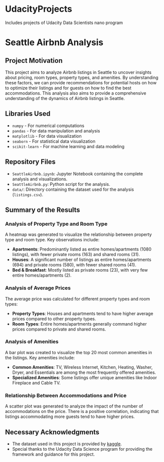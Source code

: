 # UdacityProjects
Includes projects of Udacity Data Scientists nano program

# Seattle Airbnb Analysis

## Project Motivation

This project aims to analyze Airbnb listings in Seattle to uncover insights about pricing, room types, property types, and amenities. By understanding these factors, we can provide recommendations for potential hosts on how to optimize their listings and for guests on how to find the best accommodations. This analysis also aims to provide a comprehensive understanding of the dynamics of Airbnb listings in Seattle.

## Libraries Used

- `numpy` - For numerical computations
- `pandas` - For data manipulation and analysis
- `matplotlib` - For data visualization
- `seaborn` - For statistical data visualization
- `scikit-learn` - For machine learning and data modeling

## Repository Files

- `SeattleAirbnb.ipynb`: Jupyter Notebook containing the complete analysis and visualizations.
- `SeattleAirbnb.py`: Python script for the analysis.
- `data/`: Directory containing the dataset used for the analysis (`listings.csv`).

## Summary of the Results

### Analysis of Property Type and Room Type

A heatmap was generated to visualize the relationship between property type and room type. Key observations include:

- **Apartments**: Predominantly listed as entire homes/apartments (1080 listings), with fewer private rooms (163) and shared rooms (31).
- **Houses**: A significant number of listings as entire homes/apartments (694) and private rooms (580), with fewer shared rooms (41).
- **Bed & Breakfast**: Mostly listed as private rooms (23), with very few entire homes/apartments (2).

### Analysis of Average Prices

The average price was calculated for different property types and room types:

- **Property Types**: Houses and apartments tend to have higher average prices compared to other property types.
- **Room Types**: Entire homes/apartments generally command higher prices compared to private and shared rooms.

### Analysis of Amenities

A bar plot was created to visualize the top 20 most common amenities in the listings. Key amenities include:

- **Common Amenities**: TV, Wireless Internet, Kitchen, Heating, Washer, Dryer, and Essentials are among the most frequently offered amenities.
- **Specialized Amenities**: Some listings offer unique amenities like Indoor Fireplace and Cable TV.

### Relationship Between Accommodations and Price

A scatter plot was generated to analyze the impact of the number of accommodations on the price. There is a positive correlation, indicating that listings accommodating more guests tend to have higher prices.

## Necessary Acknowledgments

- The dataset used in this project is provided by [kaggle](https://www.kaggle.com/datasets/airbnb/seattle/data).
- Special thanks to the Udacity Data Science program for providing the framework and guidance for this project.



